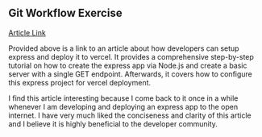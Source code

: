 ## Git Workflow Exercise

[Article Link](https://vercel.com/guides/using-express-with-vercel)

Provided above is a link to an article about how developers can setup express and deploy it to vercel. It provides a comprehensive step-by-step tutorial on how to create the express app via Node.js and create a basic server with a single GET endpoint. Afterwards, it covers how to configure this express project for vercel deployment.

I find this article interesting because I come back to it once in a while whenever I am developing and deploying an express app to the open internet. I have very much liked the conciseness and clarity of this article and I believe it is highly beneficial to the developer community.